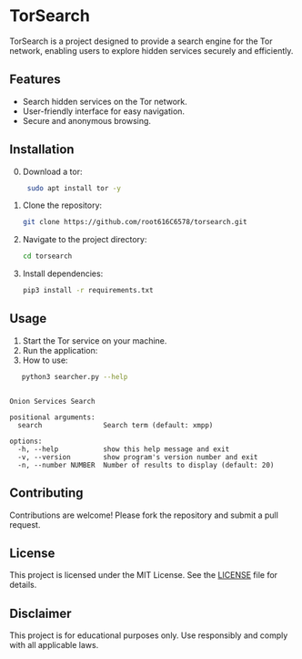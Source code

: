 # TorSearch

TorSearch is a project designed to provide a search engine for the Tor network, enabling users to explore hidden services securely and efficiently.

## Features

- Search hidden services on the Tor network.
- User-friendly interface for easy navigation.
- Secure and anonymous browsing.

## Installation
0. Download a tor:
   ```bash
    sudo apt install tor -y
   ```
1. Clone the repository:
    ```bash
    git clone https://github.com/root616C6578/torsearch.git
    ```
2. Navigate to the project directory:
    ```bash
    cd torsearch
    ```
3. Install dependencies:
    ```bash
    pip3 install -r requirements.txt
    ```

## Usage

1. Start the Tor service on your machine.
2. Run the application:
3. How to use:  
```bash 
   python3 searcher.py --help
```
 
```usage: searcher.py [-h] [-v] [-n NUMBER] [search]

Onion Services Search

positional arguments:
  search               Search term (default: xmpp)

options:
  -h, --help           show this help message and exit
  -v, --version        show program's version number and exit
  -n, --number NUMBER  Number of results to display (default: 20)
```                                                                   

## Contributing

Contributions are welcome! Please fork the repository and submit a pull request.

## License

This project is licensed under the MIT License. See the [LICENSE](LICENSE) file for details.

## Disclaimer

This project is for educational purposes only. Use responsibly and comply with all applicable laws.
